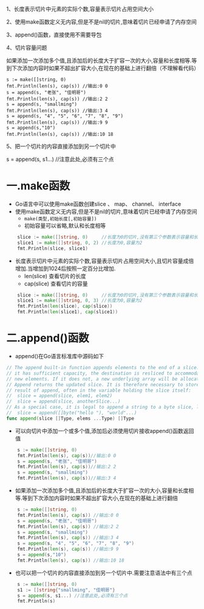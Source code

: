 1、长度表示切片中元素的实际个数,容量表示切片占用空间大小

2、使用make函数定义无内容,但是不是nil的切片,意味着切片已经申请了内存空间

3、append()函数，直接使用不需要导包

4、切片容量问题

如果添加一次添加多个值,且添加后的长度大于扩容一次的大小,容量和长度相等.等到下次添加内容时如果不超出扩容大小,在现在的基础上进行翻倍（不理解看代码）		

	s := make([]string, 0)
	fmt.Println(len(s), cap(s)) //输出:0 0
	s = append(s, "老张", "佳明哥")
	fmt.Println(len(s), cap(s)) //输出:2 2
	s = append(s, "smallming")
	fmt.Println(len(s), cap(s)) //输出:3 4
	s = append(s, "4", "5", "6", "7", "8", "9")
	fmt.Println(len(s), cap(s)) //输出:9 9
	s = append(s,"10")
	fmt.Println(len(s), cap(s)) //输出:10 18
5、把一个切片的内容直接添加到另一个切片中

s = append(s, s1...) //注意此处,必须有三个点









# 一.make函数

* Go语言中可以使用make函数创建slice 、 map、 channel、 interface
* 使用make函数定义无内容,但是不是nil的切片,意味着切片已经申请了内存空间
  *  `make(类型,初始长度[,初始容量])`
  *  初始容量可以省略,默认和长度相等
```go
	slice := make([]string, 0)     //长度为0的切片,没有第三个参数表示容量和长度相等
	slice1 := make([]string, 0, 2) //长度为0,容量为2
	fmt.Println(slice, slice1)
```
* 长度表示切片中元素的实际个数,容量表示切片占用空间大小,且切片容量成倍增加.当增加到1024后按照一定百分比增加.
  * len(slice) 查看切片的长度
  * cap(slice) 查看切片的容量
```go
	slice := make([]string, 0)     //长度为0的切片,没有第三个参数表示容量和长度相等
	slice1 := make([]string, 0, 3) //长度为0,容量为2
	fmt.Println(len(slice), cap(slice))
	fmt.Println(len(slice1), cap(slice1))
```
# 二.append()函数

* append()在Go语言标准库中源码如下
```go
// The append built-in function appends elements to the end of a slice. If
// it has sufficient capacity, the destination is resliced to accommodate the
// new elements. If it does not, a new underlying array will be allocated.
// Append returns the updated slice. It is therefore necessary to store the
// result of append, often in the variable holding the slice itself:
//	slice = append(slice, elem1, elem2)
//	slice = append(slice, anotherSlice...)
// As a special case, it is legal to append a string to a byte slice, like this:
//	slice = append([]byte("hello "), "world"...)
func append(slice []Type, elems ...Type) []Type
```
* 可以向切片中添加一个或多个值,添加后必须使用切片接收append()函数返回值
```go
	s := make([]string, 0)
	fmt.Println(len(s), cap(s))//输出:0 0
	s = append(s, "老张", "佳明哥")
	fmt.Println(len(s), cap(s))//输出:2 2
	s = append(s, "smallming")
	fmt.Println(len(s), cap(s))//输出:3 4
```

* 如果添加一次添加多个值,且添加后的长度大于扩容一次的大小,容量和长度相等.等到下次添加内容时如果不超出扩容大小,在现在的基础上进行翻倍
```go
	s := make([]string, 0)
	fmt.Println(len(s), cap(s)) //输出:0 0
	s = append(s, "老张", "佳明哥")
	fmt.Println(len(s), cap(s)) //输出:2 2
	s = append(s, "smallming")
	fmt.Println(len(s), cap(s)) //输出:3 4
	s = append(s, "4", "5", "6", "7", "8", "9")
	fmt.Println(len(s), cap(s)) //输出:9 9
	s = append(s,"10")
	fmt.Println(len(s), cap(s)) //输出:10 18
```
* 也可以把一个切片的内容直接添加到另一个切片中.需要注意语法中有三个点
```go
	s := make([]string, 0)
	s1 := []string{"smallming", "佳明哥"}
	s = append(s, s1...) //注意此处,必须有三个点
	fmt.Println(s)
```